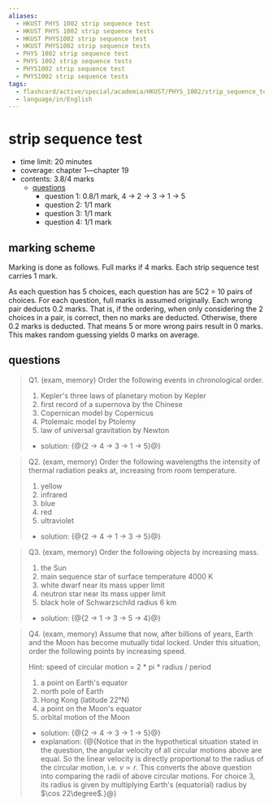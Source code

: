 ```yaml
---
aliases:
  - HKUST PHYS 1002 strip sequence test
  - HKUST PHYS 1002 strip sequence tests
  - HKUST PHYS1002 strip sequence test
  - HKUST PHYS1002 strip sequence tests
  - PHYS 1002 strip sequence test
  - PHYS 1002 strip sequence tests
  - PHYS1002 strip sequence test
  - PHYS1002 strip sequence tests
tags:
  - flashcard/active/special/academia/HKUST/PHYS_1002/strip_sequence_test
  - language/in/English
---
```


# strip sequence test

- time limit: 20 minutes
- coverage: chapter 1—chapter 19
- contents: 3.8/4 marks
  - [questions](#questions)
    - question 1: 0.8/1 mark, 4 → 2 → 3 → 1 → 5
    - question 2: 1/1 mark
    - question 3: 1/1 mark
    - question 4: 1/1 mark

## marking scheme

Marking is done as follows. Full marks if 4 marks. Each strip sequence test carries 1 mark.

As each question has 5 choices, each question has are 5C2 = 10 pairs of choices. For each question, full marks is assumed originally. Each wrong pair deducts 0.2 marks. That is, if the ordering, when only considering the 2 choices in a pair, is correct, then no marks are deducted. Otherwise, there 0.2 marks is deducted. That means 5 or more wrong pairs result in 0 marks. This makes random guessing yields 0 marks on average.

## questions

> Q1. (exam, memory) Order the following events in chronological order.
>
> 1. Kepler's three laws of planetary motion by Kepler
> 2. first record of a supernova by the Chinese
> 3. Copernican model by Copernicus
> 4. Ptolemaic model by Ptolemy
> 5. law of universal gravitation by Newton
>
> <!-- My answer swapped 2 and 4, so only got 0.9 out of 1 mark. -->
>
> - solution: {@{2 → 4 → 3 → 1 → 5}@} <!--SR:!2026-07-11,471,310-->

<!-- markdownlint MD028 -->

> Q2. (exam, memory) Order the following wavelengths the intensity of thermal radiation peaks at, increasing from room temperature.
>
> 1. yellow
> 2. infrared
> 3. blue
> 4. red
> 5. ultraviolet
>
> - solution: {@{2 → 4 → 1 → 3 → 5}@} <!--SR:!2029-06-08,1354,350-->

<!-- markdownlint MD028 -->

> Q3. (exam, memory) Order the following objects by increasing mass.
>
> 1. the Sun
> 2. main sequence star of surface temperature 4000 K
> 3. white dwarf near its mass upper limit
> 4. neutron star near its mass upper limit
> 5. black hole of Schwarzschild radius 6 km
>
> - solution: {@{2 → 1 → 3 → 5 → 4}@} <!--SR:!2026-12-16,570,310-->

<!-- markdownlint MD028 -->

> Q4. (exam, memory) Assume that now, after billions of years, Earth and the Moon has become mutually tidal locked. Under this situation, order the following points by increasing speed.
>
> Hint: speed of circular motion = 2 \* pi \* radius / period
>
> 1. a point on Earth's equator
> 2. north pole of Earth
> 3. Hong Kong (latitude 22°N)
> 4. a point on the Moon's equator
> 5. orbital motion of the Moon
>
> - solution: {@{2 → 4 → 3 → 1 → 5}@}
> - explanation: {@{Notice that in the hypothetical situation stated in the question, the angular velocity of all circular motions above are equal. So the linear velocity is directly proportional to the radius of the circular motion, i.e. $v \propto r$. This converts the above question into comparing the radii of above circular motions. For choice 3, its radius is given by multiplying Earth's (equatorial) radius by $\cos 22\degree$.}@} <!--SR:!2027-05-08,686,290!2026-12-13,567,310-->
